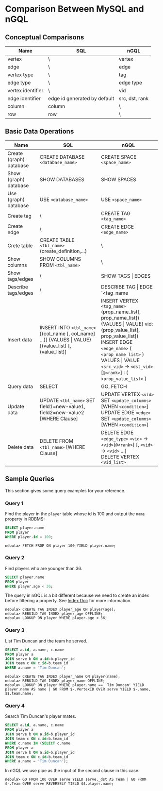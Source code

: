 # Comparison Between MySQL and nGQL

## Conceptual Comparisons

|Name               | SQL | nGQL          |
| --- | --- | --- |
| vertex      | \  | vertex        |
| edge | \    | edge          |
| vertex type        | \   | tag           |
| edge type          | \  | edge type     |
| vertex identifier          | \ | vid           |
| edge identifier        | edge id generated by default   | src, dst, rank  |
| column | column | \ |
| row | row | \ |

## Basic Data Operations

Name                    | SQL                   | nGQL
-------------------------| ------------------------ | -----------
Create (graph) database              | CREATE DATABASE `<database_name>`                    | CREATE SPACE `<space_name>`
Show (graph) database              | SHOW DATABASES | SHOW SPACES
Use (graph) database  | USE `<database_name>` | USE `<space_name>`
Create tag | \ | CREATE TAG `<tag_name>`
Create edge | \ | CREATE EDGE `<edge_name>`
Crete table | CREATE TABLE `<tbl_name>` (create_definition,...) | \
Show columns | SHOW COLUMNS FROM `<tbl_name>` | \
Show tags/edges | \ | SHOW TAGS \| EDGES
Describe tags/edges | \ | DESCRIBE TAG \| EDGE `<tag_name | edge_name>`
Insert data | INSERT INTO `<tbl_name>` [(col_name [, col_name] ...)] {VALUES \| VALUE} [(value_list) [, (value_list)] | INSERT VERTEX `<tag_name>` (prop_name_list[, prop_name_list]) {VALUES \| VALUE} vid: (prop_value_list[, prop_value_list]) <br/> INSERT EDGE `<edge_name>` ( `<prop_name_list>` ) VALUES \| VALUE `<src_vid>` -> `<dst_vid>`[`@<rank>`] : ( `<prop_value_list>` )
Query data | SELECT | GO, FETCH
Update data | UPDATE `<tbl_name>` SET field1=new-value1, field2=new-value2 [WHERE Clause] | UPDATE VERTEX `<vid>` SET `<update_columns>` [WHEN `<condition>`] <br/> UPDATE EDGE `<edge>` SET `<update_columns>` [WHEN `<condition>`]
Delete data | DELETE FROM `<tbl_name>` [WHERE Clause] | DELETE EDGE `<edge_type>` `<vid>` -> `<vid>`[`@<rank>`] [, `<vid>` -> `<vid>` ...] <br/> DELETE VERTEX `<vid_list>`

## Sample Queries

This section gives some query examples for your reference.

### Query 1

Find the player in the `player` table whose id is 100 and output the `name` property in RDBMS:

```sql
SELECT player.name
FROM player
WHERE player.id = 100;
```

```ngql
nebula> FETCH PROP ON player 100 YIELD player.name;
```

### Query 2

Find players who are younger than 36.

```sql
SELECT player.name
FROM player
WHERE player.age < 36;
```

The query in nGQL is a bit different because we need to create an index before filtering a property. See [Index Doc](https://docs.nebula-graph.io/manual-EN/2.query-language/4.statement-syntax/1.data-definition-statements/) for more information.

```ngql
nebula> CREATE TAG INDEX player_age ON player(age);
nebula> REBUILD TAG INDEX player_age OFFLINE;
nebula> LOOKUP ON player WHERE player.age < 36;
```

### Query 3

List Tim Duncan and the team he served.

```sql
SELECT a.id, a.name, c.name
FROM player a
JOIN serve b ON a.id=b.player_id
JOIN team c ON c.id=b.team_id
WHERE a.name = 'Tim Duncan';
```

```ngql
nebula> CREATE TAG INDEX player_name ON player(name);
nebula> REBUILD TAG INDEX player_name OFFLINE;
nebula> LOOKUP ON player WHERE player.name == 'Tim Duncan' YIELD player.name AS name | GO FROM $-.VertexID OVER serve YIELD $-.name, $$.team.name;
```

### Query 4

Search Tim Duncan's player mates.

```sql
SELECT a.id, a.name, c.name
FROM player a
JOIN serve b ON a.id=b.player_id
JOIN team c ON c.id=b.team_id
WHERE c.name IN (SELECT c.name
FROM player a
JOIN serve b ON a.id=b.player_id
JOIN team c ON c.id=b.team_id
WHERE a.name = 'Tim Duncan');
```

In nGQL we use pipe as the input of the second clause in this case.

```ngql
nebula> GO FROM 100 OVER serve YIELD serve._dst AS Team | GO FROM $-.Team OVER serve REVERSELY YIELD $$.player.name;
```
